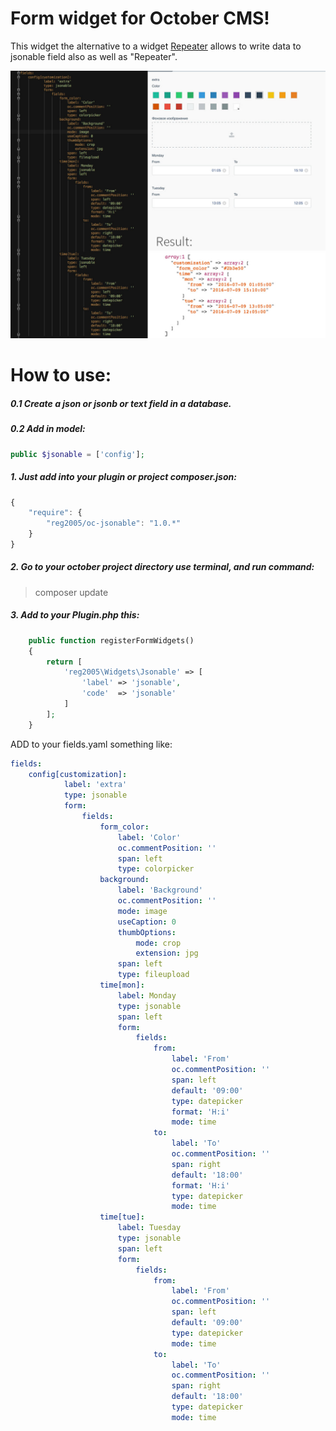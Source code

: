Form widget for October CMS!
======
This widget the alternative to a widget [Repeater](http://octobercms.com/docs/backend/forms#widget-repeater) allows to write data to jsonable field also as well as "Repeater".

![alt text](https://github.com/reg2005/oc-jsonable/blob/master/jsonable-field.jpg)

How to use:
======

##### 0.1 Create a json or jsonb or text field in a database.

##### 0.2 Add in model:
```php
public $jsonable = ['config'];
```


##### 1. Just add into your plugin or project composer.json:

```javascript
{
    "require": {
        "reg2005/oc-jsonable": "1.0.*"
    }
}
```
##### 2. Go to your october project directory use terminal, and run command:

> composer update

##### 3. Add to your Plugin.php this:
```php
    public function registerFormWidgets()
    {
        return [
            'reg2005\Widgets\Jsonable' => [
                'label' => 'jsonable',
                'code'  => 'jsonable'
            ]
        ];
    }
```
ADD to your fields.yaml something like:
```yaml
fields:
    config[customization]:
            label: 'extra'
            type: jsonable
            form:
                fields:
                    form_color:
                        label: 'Color'
                        oc.commentPosition: ''
                        span: left
                        type: colorpicker
                    background:
                        label: 'Background'
                        oc.commentPosition: ''
                        mode: image
                        useCaption: 0
                        thumbOptions:
                            mode: crop
                            extension: jpg
                        span: left
                        type: fileupload
                    time[mon]:
                        label: Monday
                        type: jsonable
                        span: left
                        form:
                            fields:
                                from:
                                    label: 'From'
                                    oc.commentPosition: ''
                                    span: left
                                    default: '09:00'
                                    type: datepicker
                                    format: 'H:i'
                                    mode: time
                                to:
                                    label: 'To'
                                    oc.commentPosition: ''
                                    span: right
                                    default: '18:00'
                                    format: 'H:i'
                                    type: datepicker
                                    mode: time
                    time[tue]:
                        label: Tuesday
                        type: jsonable
                        span: left
                        form:
                            fields:
                                from:
                                    label: 'From'
                                    oc.commentPosition: ''
                                    span: left
                                    default: '09:00'
                                    type: datepicker
                                    mode: time
                                to:
                                    label: 'To'
                                    oc.commentPosition: ''
                                    span: right
                                    default: '18:00'
                                    type: datepicker
                                    mode: time
```
